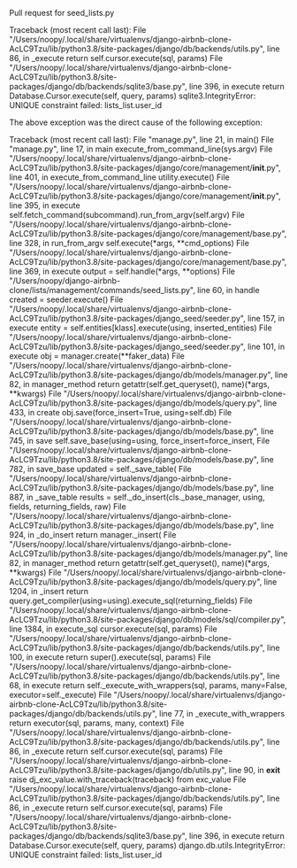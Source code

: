 Pull request for seed_lists.py



Traceback (most recent call last):
  File "/Users/noopy/.local/share/virtualenvs/django-airbnb-clone-AcLC9Tzu/lib/python3.8/site-packages/django/db/backends/utils.py", line 86, in _execute
    return self.cursor.execute(sql, params)
  File "/Users/noopy/.local/share/virtualenvs/django-airbnb-clone-AcLC9Tzu/lib/python3.8/site-packages/django/db/backends/sqlite3/base.py", line 396, in execute
    return Database.Cursor.execute(self, query, params)
sqlite3.IntegrityError: UNIQUE constraint failed: lists_list.user_id

The above exception was the direct cause of the following exception:

Traceback (most recent call last):
  File "manage.py", line 21, in <module>
    main()
  File "manage.py", line 17, in main
    execute_from_command_line(sys.argv)
  File "/Users/noopy/.local/share/virtualenvs/django-airbnb-clone-AcLC9Tzu/lib/python3.8/site-packages/django/core/management/__init__.py", line 401, in execute_from_command_line
    utility.execute()
  File "/Users/noopy/.local/share/virtualenvs/django-airbnb-clone-AcLC9Tzu/lib/python3.8/site-packages/django/core/management/__init__.py", line 395, in execute
    self.fetch_command(subcommand).run_from_argv(self.argv)
  File "/Users/noopy/.local/share/virtualenvs/django-airbnb-clone-AcLC9Tzu/lib/python3.8/site-packages/django/core/management/base.py", line 328, in run_from_argv
    self.execute(*args, **cmd_options)
  File "/Users/noopy/.local/share/virtualenvs/django-airbnb-clone-AcLC9Tzu/lib/python3.8/site-packages/django/core/management/base.py", line 369, in execute
    output = self.handle(*args, **options)
  File "/Users/noopy/django-airbnb-clone/lists/management/commands/seed_lists.py", line 60, in handle
    created = seeder.execute()
  File "/Users/noopy/.local/share/virtualenvs/django-airbnb-clone-AcLC9Tzu/lib/python3.8/site-packages/django_seed/seeder.py", line 157, in execute
    entity = self.entities[klass].execute(using, inserted_entities)
  File "/Users/noopy/.local/share/virtualenvs/django-airbnb-clone-AcLC9Tzu/lib/python3.8/site-packages/django_seed/seeder.py", line 101, in execute
    obj = manager.create(**faker_data)
  File "/Users/noopy/.local/share/virtualenvs/django-airbnb-clone-AcLC9Tzu/lib/python3.8/site-packages/django/db/models/manager.py", line 82, in manager_method
    return getattr(self.get_queryset(), name)(*args, **kwargs)
  File "/Users/noopy/.local/share/virtualenvs/django-airbnb-clone-AcLC9Tzu/lib/python3.8/site-packages/django/db/models/query.py", line 433, in create
    obj.save(force_insert=True, using=self.db)
  File "/Users/noopy/.local/share/virtualenvs/django-airbnb-clone-AcLC9Tzu/lib/python3.8/site-packages/django/db/models/base.py", line 745, in save
    self.save_base(using=using, force_insert=force_insert,
  File "/Users/noopy/.local/share/virtualenvs/django-airbnb-clone-AcLC9Tzu/lib/python3.8/site-packages/django/db/models/base.py", line 782, in save_base
    updated = self._save_table(
  File "/Users/noopy/.local/share/virtualenvs/django-airbnb-clone-AcLC9Tzu/lib/python3.8/site-packages/django/db/models/base.py", line 887, in _save_table
    results = self._do_insert(cls._base_manager, using, fields, returning_fields, raw)
  File "/Users/noopy/.local/share/virtualenvs/django-airbnb-clone-AcLC9Tzu/lib/python3.8/site-packages/django/db/models/base.py", line 924, in _do_insert
    return manager._insert(
  File "/Users/noopy/.local/share/virtualenvs/django-airbnb-clone-AcLC9Tzu/lib/python3.8/site-packages/django/db/models/manager.py", line 82, in manager_method
    return getattr(self.get_queryset(), name)(*args, **kwargs)
  File "/Users/noopy/.local/share/virtualenvs/django-airbnb-clone-AcLC9Tzu/lib/python3.8/site-packages/django/db/models/query.py", line 1204, in _insert
    return query.get_compiler(using=using).execute_sql(returning_fields)
  File "/Users/noopy/.local/share/virtualenvs/django-airbnb-clone-AcLC9Tzu/lib/python3.8/site-packages/django/db/models/sql/compiler.py", line 1384, in execute_sql
    cursor.execute(sql, params)
  File "/Users/noopy/.local/share/virtualenvs/django-airbnb-clone-AcLC9Tzu/lib/python3.8/site-packages/django/db/backends/utils.py", line 100, in execute
    return super().execute(sql, params)
  File "/Users/noopy/.local/share/virtualenvs/django-airbnb-clone-AcLC9Tzu/lib/python3.8/site-packages/django/db/backends/utils.py", line 68, in execute
    return self._execute_with_wrappers(sql, params, many=False, executor=self._execute)
  File "/Users/noopy/.local/share/virtualenvs/django-airbnb-clone-AcLC9Tzu/lib/python3.8/site-packages/django/db/backends/utils.py", line 77, in _execute_with_wrappers
    return executor(sql, params, many, context)
  File "/Users/noopy/.local/share/virtualenvs/django-airbnb-clone-AcLC9Tzu/lib/python3.8/site-packages/django/db/backends/utils.py", line 86, in _execute
    return self.cursor.execute(sql, params)
  File "/Users/noopy/.local/share/virtualenvs/django-airbnb-clone-AcLC9Tzu/lib/python3.8/site-packages/django/db/utils.py", line 90, in __exit__
    raise dj_exc_value.with_traceback(traceback) from exc_value
  File "/Users/noopy/.local/share/virtualenvs/django-airbnb-clone-AcLC9Tzu/lib/python3.8/site-packages/django/db/backends/utils.py", line 86, in _execute
    return self.cursor.execute(sql, params)
  File "/Users/noopy/.local/share/virtualenvs/django-airbnb-clone-AcLC9Tzu/lib/python3.8/site-packages/django/db/backends/sqlite3/base.py", line 396, in execute
    return Database.Cursor.execute(self, query, params)
django.db.utils.IntegrityError: UNIQUE constraint failed: lists_list.user_id